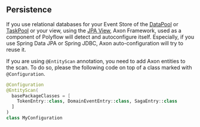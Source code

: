 ## Persistence

If you use relational databases for your Event Store of the [DataPool](../components/core-datapool.md) or [TaskPool](../components/core-taskpool.md) or your view,
using the [JPA View](../components/view-jpa.md), Axon Framework, used as a component of Polyflow will detect and autoconfigure itself. Especially, if you use
Spring Data JPA or Spring JDBC, Axon auto-configuration will try to reuse it. 

If you are using `@EntityScan` annotation, you need to add Axon entities to the scan. To do so, please the following code on top of a class marked with `@Configuration`.

```kotlin
@Configuration
@EntityScan(
  basePackageClasses = [
    TokenEntry::class, DomainEventEntry::class, SagaEntry::class
  ]
)
class MyConfiguration 
```
